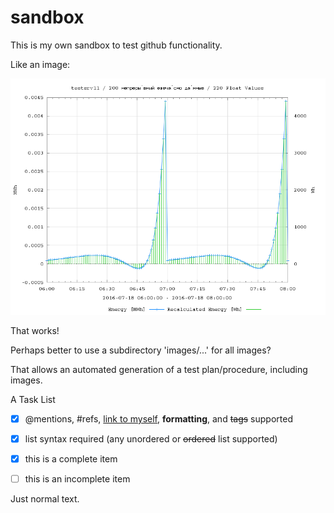 # sandbox
This is my own sandbox to test github functionality.

Like an image:

![ULS Graph](recalculated_energy.png)

That works!

Perhaps better to use a subdirectory 'images/...' for all images?

That allows an automated generation of a test plan/procedure, including images.

A Task List

- [x] @mentions, #refs, [link to myself](), **formatting**, and <del>tags</del> supported
- [x] list syntax required (any unordered or ~~ordered~~ list supported)
- [x] this is a complete item
- [ ] this is an incomplete item 


Just normal text.

